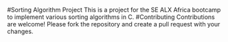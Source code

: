 #Sorting Algorithm Project
This is a project for the SE ALX Africa bootcamp to implement various sorting algorithms in C.
#Contributing
Contributions are welcome! Please fork the repository and create a pull request with your changes.
